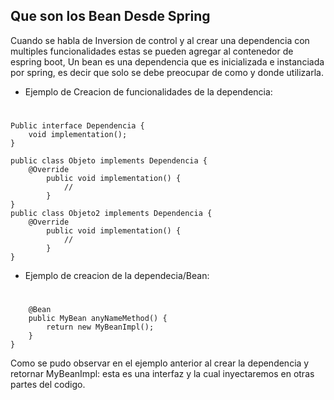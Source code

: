 ## Que son los Bean Desde Spring

Cuando se habla de Inversion de control y al crear una dependencia con multiples funcionalidades estas se pueden agregar al contenedor de espring boot, Un bean es una dependencia que es inicializada e instanciada por spring, es decir que solo se debe preocupar de como y donde utilizarla.

- Ejemplo de Creacion de funcionalidades de la dependencia:

#
	Public interface Dependencia {
		void implementation();
	}
	
	public class Objeto implements Dependencia {
		@Override
			public void implementation() {
				//
			}
	}
	public class Objeto2 implements Dependencia {
		@Override
			public void implementation() {
				//
			}
	}

- Ejemplo de creacion de la dependecia/Bean:

#
		@Bean
		public MyBean anyNameMethod() {
			return new MyBeanImpl();
		}
	}

Como se pudo observar en el ejemplo anterior al crear la dependencia y retornar MyBeanImpl: esta es una interfaz y la cual inyectaremos en otras partes del codigo.